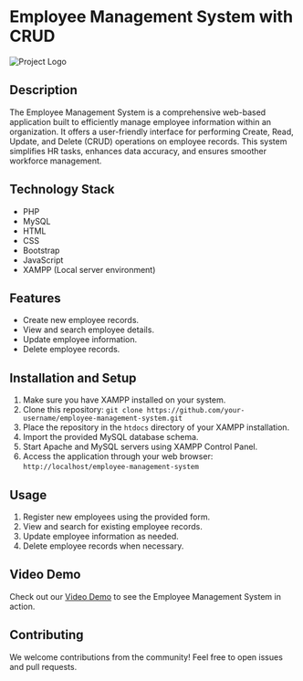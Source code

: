 # Employee Management System with CRUD

![Project Logo](https://github.com/Able2002/GTA_CODESTORM_HACKATHON)

## Description

The Employee Management System is a comprehensive web-based application built to efficiently manage employee information within an organization. It offers a user-friendly interface for performing Create, Read, Update, and Delete (CRUD) operations on employee records. This system simplifies HR tasks, enhances data accuracy, and ensures smoother workforce management.

## Technology Stack

- PHP
- MySQL
- HTML
- CSS
- Bootstrap
- JavaScript
- XAMPP (Local server environment)

## Features

- Create new employee records.
- View and search employee details.
- Update employee information.
- Delete employee records.

## Installation and Setup

1. Make sure you have XAMPP installed on your system.
2. Clone this repository: `git clone https://github.com/your-username/employee-management-system.git`
3. Place the repository in the `htdocs` directory of your XAMPP installation.
4. Import the provided MySQL database schema.
5. Start Apache and MySQL servers using XAMPP Control Panel.
6. Access the application through your web browser: `http://localhost/employee-management-system`

## Usage

1. Register new employees using the provided form.
2. View and search for existing employee records.
3. Update employee information as needed.
4. Delete employee records when necessary.


## Video Demo

Check out our [Video Demo](https://drive.google.com/file/d/1SJJbApa8COYmLAqthrv23hiN9KgGD-uk/view?usp=sharing) to see the Employee Management System in action.


## Contributing

We welcome contributions from the community! Feel free to open issues and pull requests.


